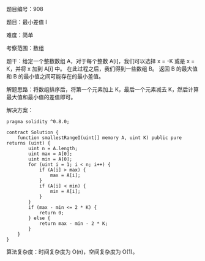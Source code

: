 题目编号：908

题目：最小差值 I

难度：简单

考察范围：数组

题干：给定一个整数数组 A，对于每个整数 A[i]，我们可以选择 x = -K 或是 x = K，并将 x 加到 A[i] 中。
在此过程之后，我们得到一些数组 B。
返回 B 的最大值和 B 的最小值之间可能存在的最小差值。

解题思路：将数组排序后，将第一个元素加上 K，最后一个元素减去 K，然后计算最大值和最小值的差值即可。

解决方案：

```
pragma solidity ^0.8.0;

contract Solution {
    function smallestRangeI(uint[] memory A, uint K) public pure returns (uint) {
        uint n = A.length;
        uint max = A[0];
        uint min = A[0];
        for (uint i = 1; i < n; i++) {
            if (A[i] > max) {
                max = A[i];
            }
            if (A[i] < min) {
                min = A[i];
            }
        }
        if (max - min <= 2 * K) {
            return 0;
        } else {
            return max - min - 2 * K;
        }
    }
}
```

算法复杂度：时间复杂度为 O(n)，空间复杂度为 O(1)。